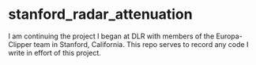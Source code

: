 # stanford_radar_attenuation
I am continuing the project I began at DLR with members of the Europa-Clipper team in Stanford, California. This repo serves to record any code I write in effort of this project. 
